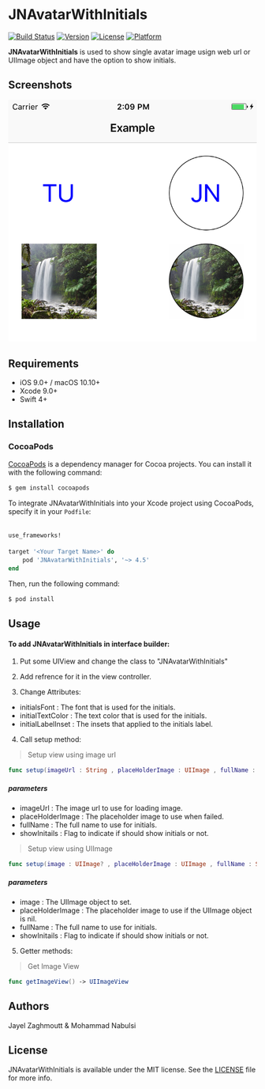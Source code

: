 # JNAvatarWithInitials

[![Build Status](https://travis-ci.org/JNDisrupter/JNAvatarWithInitials.svg?branch=master)](https://travis-ci.org/JNDisrupter/JNAvatarWithInitials)
[![Version](https://img.shields.io/cocoapods/v/JNAvatarWithInitials.svg?style=flat)](http://cocoapods.org/pods/JNAvatarWithInitials)
[![License](https://img.shields.io/cocoapods/l/JNAvatarWithInitials.svg?style=flat)](http://cocoapods.org/pods/JNAvatarWithInitials)
[![Platform](https://img.shields.io/cocoapods/p/JNAvatarWithInitials.svg?style=flat)](http://cocoapods.org/pods/JNAvatarWithInitials)

**JNAvatarWithInitials** is used to show single avatar image usign web url or UIImage object and have the option to show initials.

## Screenshots
![ScreenShot1](https://github.com/JNDisrupter/JNAvatarWithInitials/raw/master/Images/screenshot1.png)

## Requirements

- iOS 9.0+ / macOS 10.10+
- Xcode 9.0+
- Swift 4+

## Installation

### CocoaPods

[CocoaPods](http://cocoapods.org) is a dependency manager for Cocoa projects. You can install it with the following command:

```bash
$ gem install cocoapods
```

To integrate JNAvatarWithInitials into your Xcode project using CocoaPods, specify it in your `Podfile`:

```ruby

use_frameworks!

target '<Your Target Name>' do
    pod 'JNAvatarWithInitials', '~> 4.5'
end
```

Then, run the following command:

```bash
$ pod install
```
## Usage

#### To add JNAvatarWithInitials in interface builder:

1. Put some UIView and change the class to "JNAvatarWithInitials"

2. Add refrence for it in the view controller.

3. Change Attributes:
 
 * initialsFont : The font that is used for the initials.
 * initialTextColor : The text color that is used for the initials.
 * initialLabelInset : The insets that applied to the initials label.
 
4. Call setup method:
  
  > Setup view using image url 

```swift
func setup(imageUrl : String , placeHolderImage : UIImage , fullName : String , showInitails)
```
 ##### parameters
 * imageUrl : The image url to use for loading image.
 * placeHolderImage : The placeholder image to use when failed.
 * fullName : The full name to use for initials.
 * showInitails : Flag to indicate if should show initials or not.
 

  > Setup view using UIImage 

```swift
func setup(image : UIImage? , placeHolderImage : UIImage , fullName : String , showInitails)
```
 ##### parameters
 * image : The UIImage object to set.
 * placeHolderImage : The placeholder image to use if the UIImage object is nil.
 * fullName : The full name to use for initials.
 * showInitails : Flag to indicate if should show initials or not.
 
 5. Getter methods:
 
 > Get Image View
 
 ```swift
 func getImageView() -> UIImageView
 ```
 
## Authors

Jayel Zaghmoutt & Mohammad Nabulsi

## License

JNAvatarWithInitials is available under the MIT license. See the [LICENSE](https://github.com/JNDisrupter/JNAvatarWithInitials/blob/master/LICENSE) file for more info.
